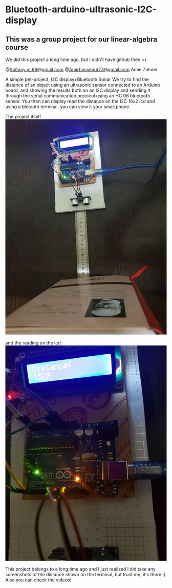 # Bluetooth-arduino-ultrasonic-I2C-display
## This was a group project for our linear-algebra course
We did this project a long time ago, but I didn't have github then =)

@Soltany.m.99@gmail.com 
@Amirhossein477@gmail.com
Amie Zahdei

A simple pet-project, I2C display+Bluetooth Sonar
We try to find the distance of an object using an ultrasonic sensor connected to an Arduino board, and showing the results both on an I2C display and sending it through the serial communication protocol using an HC 06 bluetooth sensor.
You then can display read the distance on the I2C 16x2 lcd and using a bletooth terminal, you can view it your smartphone.

The project itself
![The img](https://github.com/miladsoltany/Bluetooth-arduino-ultrasonic-I2C-display/blob/master/Pic2.jpg)

and the reading on the lcd:
![Reading](https://github.com/miladsoltany/Bluetooth-arduino-ultrasonic-I2C-display/blob/master/Pic1.jpg)

This project belongs to a long time ago and I just realized I did take any screenshots of the distance shown on the terminal, but trust me, it's there :) Also you can check the videos!

